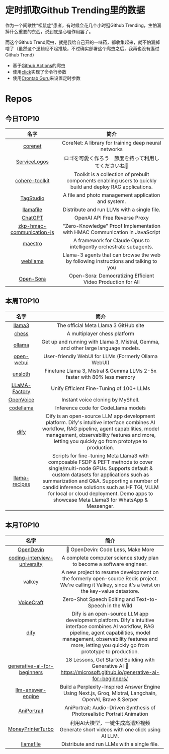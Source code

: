 # 定时抓取Github Trending里的数据

作为一个间歇性“松鼠症”患者，有时候会花几个小时逛Github Trending，生怕漏掉什么重要的东西，说到底是心理作用罢了。

而这个Github Trend爬虫，就是我给自己开的一味药，都收集起来，就不怕漏掉啥了（虽然这个逻辑经不起推敲，不过确实部署这个爬虫之后，我再也没有逛过Github Trend）

* 基于[Github Actions](https://docs.github.com/en/actions)的爬虫
* 使用[click](https://github.com/pallets/click)实现了命令行参数
* 使用[Crontab Guru](https://crontab.guru/)来设置定时参数

# Repos
## 今日TOP10 
<!-- START OF DAILY_TOP10_REPOS -->
| 名字 | 简介 |
| :----: | :----: |
| [corenet](https://github.com/apple/corenet) | CoreNet: A library for training deep neural networks |
| [ServiceLogos](https://github.com/SAWARATSUKI/ServiceLogos) | ロゴを可愛く作ろう　節度を持って利用してくださいね🫠 |
| [cohere-toolkit](https://github.com/cohere-ai/cohere-toolkit) | Toolkit is a collection of prebuilt components enabling users to quickly build and deploy RAG applications. |
| [TagStudio](https://github.com/CyanVoxel/TagStudio) | A file and photo management application and system. |
| [llamafile](https://github.com/Mozilla-Ocho/llamafile) | Distribute and run LLMs with a single file. |
| [ChatGPT](https://github.com/PawanOsman/ChatGPT) | OpenAI API Free Reverse Proxy |
| [zkp-hmac-communication-js](https://github.com/zk-Call/zkp-hmac-communication-js) | "Zero-Knowledge" Proof Implementation with HMAC Communication in JavaScript |
| [maestro](https://github.com/Doriandarko/maestro) | A framework for Claude Opus to intelligently orchestrate subagents. |
| [webllama](https://github.com/McGill-NLP/webllama) | Llama-3 agents that can browse the web by following instructions and talking to you |
| [Open-Sora](https://github.com/hpcaitech/Open-Sora) | Open-Sora: Democratizing Efficient Video Production for All |
<!-- END OF DAILY_TOP10_REPOS -->

## 本周TOP10
<!-- START OF WEEKLY_TOP10_REPOS -->
| 名字 | 简介 |
| :----: | :----: |
| [llama3](https://github.com/meta-llama/llama3) | The official Meta Llama 3 GitHub site |
| [chess](https://github.com/code100x/chess) | A multiplayer chess platform |
| [ollama](https://github.com/ollama/ollama) | Get up and running with Llama 3, Mistral, Gemma, and other large language models. |
| [open-webui](https://github.com/open-webui/open-webui) | User-friendly WebUI for LLMs (Formerly Ollama WebUI) |
| [unsloth](https://github.com/unslothai/unsloth) | Finetune Llama 3, Mistral & Gemma LLMs 2-5x faster with 80% less memory |
| [LLaMA-Factory](https://github.com/hiyouga/LLaMA-Factory) | Unify Efficient Fine-Tuning of 100+ LLMs |
| [OpenVoice](https://github.com/myshell-ai/OpenVoice) | Instant voice cloning by MyShell. |
| [codellama](https://github.com/meta-llama/codellama) | Inference code for CodeLlama models |
| [dify](https://github.com/langgenius/dify) | Dify is an open-source LLM app development platform. Dify's intuitive interface combines AI workflow, RAG pipeline, agent capabilities, model management, observability features and more, letting you quickly go from prototype to production. |
| [llama-recipes](https://github.com/meta-llama/llama-recipes) | Scripts for fine-tuning Meta Llama3 with composable FSDP & PEFT methods to cover single/multi-node GPUs. Supports default & custom datasets for applications such as summarization and Q&A. Supporting a number of candid inference solutions such as HF TGI, VLLM for local or cloud deployment. Demo apps to showcase Meta Llama3 for WhatsApp & Messenger. |
<!-- END OF WEEKLY_TOP10_REPOS -->

## 本月TOP10
<!-- START OF MONTHLY_TOP10_REPOS -->
| 名字 | 简介 |
| :----: | :----: |
| [OpenDevin](https://github.com/OpenDevin/OpenDevin) | 🐚 OpenDevin: Code Less, Make More |
| [coding-interview-university](https://github.com/jwasham/coding-interview-university) | A complete computer science study plan to become a software engineer. |
| [valkey](https://github.com/valkey-io/valkey) | A new project to resume development on the formerly open-source Redis project. We're calling it Valkey, since it's a twist on the key-value datastore. |
| [VoiceCraft](https://github.com/jasonppy/VoiceCraft) | Zero-Shot Speech Editing and Text-to-Speech in the Wild |
| [dify](https://github.com/langgenius/dify) | Dify is an open-source LLM app development platform. Dify's intuitive interface combines AI workflow, RAG pipeline, agent capabilities, model management, observability features and more, letting you quickly go from prototype to production. |
| [generative-ai-for-beginners](https://github.com/microsoft/generative-ai-for-beginners) | 18 Lessons, Get Started Building with Generative AI 🔗 https://microsoft.github.io/generative-ai-for-beginners/ |
| [llm-answer-engine](https://github.com/developersdigest/llm-answer-engine) | Build a Perplexity-Inspired Answer Engine Using Next.js, Groq, Mixtral, Langchain, OpenAI, Brave & Serper |
| [AniPortrait](https://github.com/Zejun-Yang/AniPortrait) | AniPortrait: Audio-Driven Synthesis of Photorealistic Portrait Animation |
| [MoneyPrinterTurbo](https://github.com/harry0703/MoneyPrinterTurbo) | 利用AI大模型，一键生成高清短视频 Generate short videos with one click using AI LLM. |
| [llamafile](https://github.com/Mozilla-Ocho/llamafile) | Distribute and run LLMs with a single file. |
<!-- END OF MONTHLY_TOP10_REPOS -->

